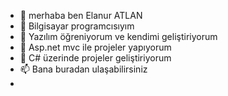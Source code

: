 - 👋 merhaba ben Elanur ATLAN
- 👀 Bilgisayar programcısıyım
- 👀 Yazılım öğreniyorum ve kendimi geliştiriyorum
- 🌱 Asp.net mvc ile projeler yapıyorum
- 💞️ C# üzerinde projeler geliştiriyorum
- 📫 Bana buradan ulaşabilirsiniz
- 

<!---
ElanurAtlan/ElanurAtlan is a ✨ special ✨ repository because its `README.md` (this file) appears on your GitHub profile.
You can click the Preview link to take a look at your changes.
--->

